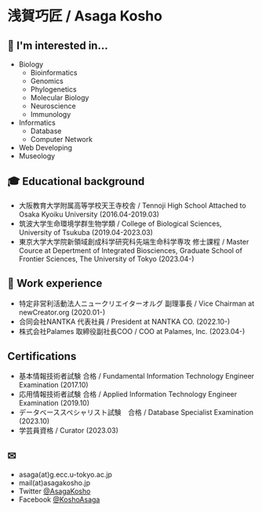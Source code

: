 # 浅賀巧匠 / Asaga Kosho 

## 🌱 I'm interested in...
- Biology
  - Bioinformatics
  - Genomics
  - Phylogenetics
  - Molecular Biology
  - Neuroscience
  - Immunology
- Informatics
  - Database
  - Computer Network
- Web Developing
- Museology

## 🎓️ Educational background
- 大阪教育大学附属高等学校天王寺校舎 / Tennoji High School Attached to Osaka Kyoiku University (2016.04-2019.03)
- 筑波大学生命環境学群生物学類 / College of Biological Sciences, University of Tsukuba (2019.04-2023.03)
- 東京大学大学院新領域創成科学研究科先端生命科学専攻 修士課程 / Master Cource at Depertment of Integrated Biosciences, Graduate School of Frontier Sciences, The University of Tokyo (2023.04-)

## 💼 Work experience
- 特定非営利活動法人ニュークリエイターオルグ 副理事長 / Vice Chairman at newCreator.org (2020.01-)
- 合同会社NANTKA 代表社員 / President at NANTKA CO. (2022.10-)
- 株式会社Palames 取締役副社長COO / COO at Palames, Inc. (2023.04-)

## Certifications
- 基本情報技術者試験 合格 / Fundamental Information Technology Engineer Examination (2017.10)
- 応用情報技術者試験 合格 / Applied Information Technology Engineer Examination (2019.10)
- データベーススペシャリスト試験　合格 / Database Specialist Examination (2023.10)
- 学芸員資格 / Curator (2023.03)

## ✉
- asaga(at)g.ecc.u-tokyo.ac.jp
- mail(at)asagakosho.jp
- Twitter [@AsagaKosho](https://twitter.com/AsagaKosho)
- Facebook [@KoshoAsaga](https://facebook.com/KoshoAsaga)

<!--
**AsagaKosho/AsagaKosho** is a ✨ _special_ ✨ repository because its `README.md` (this file) appears on your GitHub profile.

Here are some ideas to get you started:

- 🔭 I’m currently working on ...
- 🌱 I’m currently learning ...
- 👯 I’m looking to collaborate on ...
- 🤔 I’m looking for help with ...
- 💬 Ask me about ...
- 📫 How to reach me: ...
- 😄 Pronouns: ...
- ⚡ Fun fact: ...
-->
